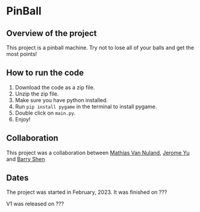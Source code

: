 # PinBall

## Overview of the project

This project is a pinball machine. Try not to lose all of your balls and get the most points!

## How to run the code

1. Download the code as a zip file.
1. Unzip the zip file.
1. Make sure you have python installed.
1. Run `pip install pygame` in the terminal to install pygame.
1. Double click on `main.py`.
1. Enjoy!

## Collaboration

This project was a collaboration between [Mathias Van Nuland](https://github.com/mathiasvan), [Jerome Yu](https://github.com/jerome666888) and [Barry Shen](https://github.com/BarryTheShen)

## Dates

The project was started in February, 2023.
It was finished on ???

V1 was released on ???
